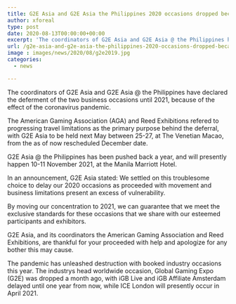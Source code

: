 ```yaml
---
title: G2E Asia and G2E Asia the Philippines 2020 occasions dropped because of pandemic
author: xforeal 
type: post
date: 2020-08-13T00:00:00+00:00
excerpt: 'The coordinators of G2E Asia and G2E Asia @ the Philippines have declared the delay of the two business occasions until 2021, because of the effect of the coronavirus pandemic '
url: /g2e-asia-and-g2e-asia-the-philippines-2020-occasions-dropped-because-of-pandemic/
image : images/news/2020/08/g2e2019.jpg
categories:
  - news

---
```

The coordinators of G2E Asia and G2E Asia @ the Philippines have declared the deferment of the two business occasions until 2021, because of the effect of the coronavirus pandemic. 

The American Gaming Association (AGA) and Reed Exhibitions refered to progressing travel limitations as the primary purpose behind the deferral, with G2E Asia to be held next May between 25-27, at The Venetian Macao, from the as of now rescheduled December date. 

G2E Asia @ the Philippines has been pushed back a year, and will presently happen 10-11 November 2021, at the Manila Marriott Hotel. 

In an announcement, G2E Asia stated: We settled on this troublesome choice to delay our 2020 occasions as proceeded with movement and business limitations present an excess of vulnerability. 

By moving our concentration to 2021, we can guarantee that we meet the exclusive standards for these occasions that we share with our esteemed participants and exhibitors. 

G2E Asia, and its coordinators the American Gaming Association and Reed Exhibitions, are thankful for your proceeded with help and apologize for any bother this may cause. 

The pandemic has unleashed destruction with booked industry occasions this year. The industrys head worldwide occasion, Global Gaming Expo (G2E) was dropped a month ago, with iGB Live and iGB Affiliate Amsterdam delayed until one year from now, while ICE London will presently occur in April 2021.